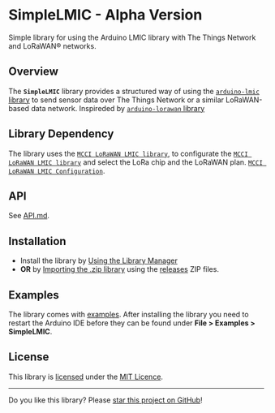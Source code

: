 # SimpleLMIC - Alpha Version

Simple library for using the Arduino LMIC library with The Things Network and LoRaWAN&reg; networks.

## Overview

The **`SimpleLMIC`** library provides a structured way of using the [`arduino-lmic` library][0] to send sensor data over The Things Network or a similar LoRaWAN-based data network. Inspireded by [`arduino-lorawan` library][1]

## Library Dependency

The library uses the [`MCCI LoRaWAN LMIC library`][0], to configurate the [`MCCI LoRaWAN LMIC library`][0] and select the LoRa chip and the LoRaWAN plan. [`MCCI LoRaWAN LMIC Configuration`][2].

## API

See [API.md](API.md).

## Installation

* Install the library by [Using the Library Manager](https://www.arduino.cc/en/Guide/Libraries#toc3)
* **OR** by [Importing the .zip library](https://www.arduino.cc/en/Guide/Libraries#toc4) using the [releases](https://github.com/ricaun/SimpleLMIC/releases) ZIP files.

## Examples

The library comes with [examples](examples). After installing the library you need to restart the Arduino IDE before they can be found under **File > Examples > SimpleLMIC**.

## License

This library is [licensed](LICENSE) under the [MIT Licence](https://en.wikipedia.org/wiki/MIT_License).

---

Do you like this library? Please [star this project on GitHub](https://github.com/ricaun/SimpleLMIC/stargazers)!

[0]: https://github.com/mcci-catena/arduino-lmic
[1]: https://github.com/mcci-catena/arduino-lorawan
[2]: https://github.com/mcci-catena/arduino-lmic#configuration